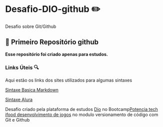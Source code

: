 # Desafio-DIO-github :pencil2:
Desafio sobre Git/Github

## :book: Primeiro Repositório github

**Esse repositório foi criado apenas para estudos.**

### Links Úteis :mag:

Aqui estão os links dos sites utilizados para algumas sintaxes

<a href="https://www.markdownguide.org/basic-syntax/">Sintaxe Basica Markdown</a>

<a href="https://www.alura.com.br/artigos/escrever-bom-readme">Sintaxe Alura</a>

Desafio criado pela plataforma de estudos <a href="https://www.dio.me/">Dio</a> no Bootcamp<a href="https://web.dio.me/track/potencia-tech-ifood-desenvolvimento-de-jogos">Potencia tech ifood desenvolvimento de jogos</a> no modulo versionamento de código com Git e Github